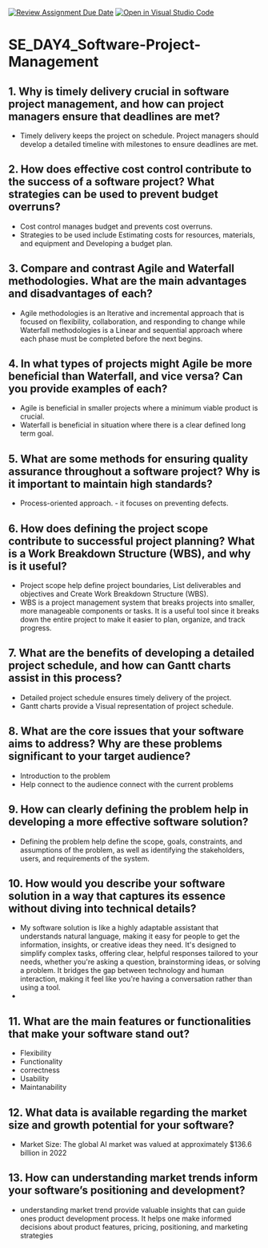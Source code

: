 [![Review Assignment Due Date](https://classroom.github.com/assets/deadline-readme-button-22041afd0340ce965d47ae6ef1cefeee28c7c493a6346c4f15d667ab976d596c.svg)](https://classroom.github.com/a/9pw6JKcu)
[![Open in Visual Studio Code](https://classroom.github.com/assets/open-in-vscode-2e0aaae1b6195c2367325f4f02e2d04e9abb55f0b24a779b69b11b9e10269abc.svg)](https://classroom.github.com/online_ide?assignment_repo_id=15656092&assignment_repo_type=AssignmentRepo)
# SE_DAY4_Software-Project-Management
## 1. Why is timely delivery crucial in software project management, and how can project managers ensure that deadlines are met?
- Timely delivery keeps the project on schedule. Project managers should develop a detailed timeline with
milestones to ensure deadlines are met.

## 2. How does effective cost control contribute to the success of a software project? What strategies can be used to prevent budget overruns?
- Cost control manages budget and prevents cost overruns.
- Strategies to be used include Estimating costs for resources, materials, and equipment and Developing a budget plan.
  
## 3. Compare and contrast Agile and Waterfall methodologies. What are the main advantages and disadvantages of each?
- Agile methodologies is an Iterative and incremental approach that is focused on flexibility, collaboration, and responding to change while Waterfall methodologies is a Linear and sequential approach where each phase must be completed before the next begins.
  
## 4. In what types of projects might Agile be more beneficial than Waterfall, and vice versa? Can you provide examples of each?
- Agile is beneficial in smaller projects where a minimum viable product is crucial.
- Waterfall is beneficial in situation where there is a clear defined long term goal.

## 5. What are some methods for ensuring quality assurance throughout a software project? Why is it important to maintain high standards?
- Process-oriented approach. - it focuses on preventing defects.

## 6. How does defining the project scope contribute to successful project planning? What is a Work Breakdown Structure (WBS), and why is it useful?
- Project scope help define project boundaries,  List deliverables and objectives and Create Work Breakdown Structure (WBS).
- WBS is a project management system that breaks projects into smaller, more manageable components or tasks. It is a useful tool since it  breaks down the entire project to make it easier to plan, organize, and track progress.
  
## 7. What are the benefits of developing a detailed project schedule, and how can Gantt charts assist in this process?
- Detailed project schedule ensures timely delivery of the project.
- Gantt charts provide a Visual representation of project schedule.

## 8. What are the core issues that your software aims to address? Why are these problems significant to your target audience?
- Introduction to the problem
- Help connect to the audience connect with the current problems
  
## 9. How can clearly defining the problem help in developing a more effective software solution?
-  Defining the problem help define the scope, goals, constraints, and assumptions of the problem, as well as identifying the stakeholders, users, and requirements of the system.

## 10. How would you describe your software solution in a way that captures its essence without diving into technical details?
- My software solution is like a highly adaptable assistant that understands natural language, making it easy for people to get the information, insights, or creative ideas they need. It's designed to simplify complex tasks, offering clear, helpful responses tailored to your needs, whether you're asking a question, brainstorming ideas, or solving a problem. It bridges the gap between technology and human interaction, making it feel like you're having a conversation rather than using a tool.
- 
## 11. What are the main features or functionalities that make your software stand out?
- Flexibility
- Functionality
- correctness
- Usability
- Maintanability
  
## 12. What data is available regarding the market size and growth potential for your software?
- Market Size: The global AI market was valued at approximately $136.6 billion in 2022

## 13. How can understanding market trends inform your software’s positioning and development?
- understanding market trend provide valuable insights that can guide ones product development process. It helps one make informed decisions about product features, pricing, positioning, and marketing strategies
